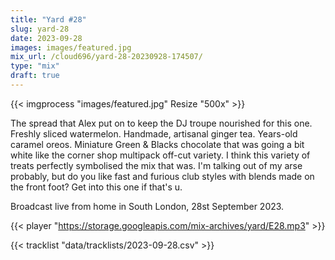 ```yaml
---
title: "Yard #28"
slug: yard-28
date: 2023-09-28
images: images/featured.jpg
mix_url: /cloud696/yard-28-20230928-174507/
type: "mix"
draft: true
---
```


{{< imgprocess "images/featured.jpg" Resize "500x" >}}

The spread that Alex put on to keep the DJ troupe nourished for this one. Freshly sliced watermelon. Handmade, artisanal ginger tea. Years-old caramel oreos. Miniature Green & Blacks chocolate that was going a bit white like the corner shop multipack off-cut variety. I think this variety of treats perfectly symbolised the mix that was. I'm talking out of my arse probably, but do you like fast and furious club styles with blends made on the front foot? Get into this one if that's u.

Broadcast live from home in South London, 28st September 2023.

{{< player "https://storage.googleapis.com/mix-archives/yard/E28.mp3" >}}

{{< tracklist "data/tracklists/2023-09-28.csv" >}}
